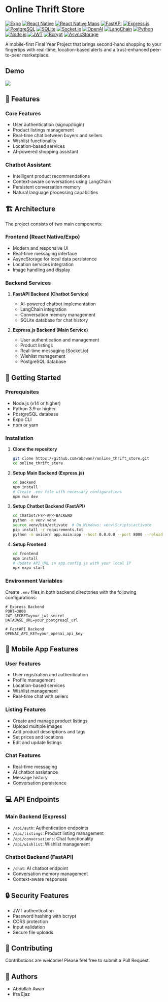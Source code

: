 # Online Thrift Store

[![Expo](https://img.shields.io/badge/Expo-1B1F23?style=flat&logo=expo&logoColor=white)](https://expo.dev/)
[![React Native](https://img.shields.io/badge/React_Native-61DAFB?style=flat&logo=react&logoColor=black)](https://reactnative.dev/)
[![React Native Maps](https://img.shields.io/badge/React_Native_Maps-1E90FF?style=flat&logo=react&logoColor=white)](https://github.com/react-native-maps/react-native-maps)
[![FastAPI](https://img.shields.io/badge/FastAPI-009688?style=flat&logo=fastapi&logoColor=white)](https://fastapi.tiangolo.com/)
[![Express.js](https://img.shields.io/badge/Express.js-000000?style=flat&logo=express&logoColor=white)](https://expressjs.com/)
[![PostgreSQL](https://img.shields.io/badge/PostgreSQL-4169E1?style=flat&logo=postgresql&logoColor=white)](https://www.postgresql.org/)
[![SQLite](https://img.shields.io/badge/SQLite-003B57?style=flat&logo=sqlite&logoColor=white)](https://www.sqlite.org/)
[![Socket.io](https://img.shields.io/badge/Socket.io-010101?style=flat&logo=socket.io&logoColor=white)](https://socket.io/)
[![OpenAI](https://img.shields.io/badge/OpenAI-412991?style=flat&logo=openai&logoColor=white)](https://openai.com/)
[![LangChain](https://img.shields.io/badge/🦜_LangChain-2C2C2C?style=flat)](https://langchain.com/)
[![Python](https://img.shields.io/badge/Python-3776AB?style=flat&logo=python&logoColor=white)](https://www.python.org/)
[![Node.js](https://img.shields.io/badge/Node.js-339933?style=flat&logo=node.js&logoColor=white)](https://nodejs.org/)
[![JWT](https://img.shields.io/badge/JWT-000000?style=flat&logo=json-web-tokens&logoColor=white)](https://jwt.io/)
[![Bcrypt](https://img.shields.io/badge/Bcrypt-003B57?style=flat&logo=lock&logoColor=white)](https://www.npmjs.com/package/bcrypt)
[![AsyncStorage](https://img.shields.io/badge/AsyncStorage-3178C6?style=flat&logo=react-native&logoColor=white)](https://react-native-async-storage.github.io/async-storage/)



A mobile-first Final Year Project that brings second-hand shopping to your fingertips with real-time, location-based alerts and a trust-enhanced peer-to-peer marketplace.

## Demo
<img src="https://github.com/abawan7/online_thrift_store/blob/main/Demo.gif" />

## 🌟 Features

### Core Features
- User authentication (signup/login)
- Product listings management
- Real-time chat between buyers and sellers
- Wishlist functionality
- Location-based services
- AI-powered shopping assistant

### Chatbot Assistant
- Intelligent product recommendations
- Context-aware conversations using LangChain
- Persistent conversation memory
- Natural language processing capabilities

## 🏗️ Architecture

The project consists of two main components:

### Frontend (React Native/Expo)
- Modern and responsive UI
- Real-time messaging interface
- AsyncStorage for local data persistence
- Location services integration
- Image handling and display

### Backend Services
1. **FastAPI Backend (Chatbot Service)**
   - AI-powered chatbot implementation
   - LangChain integration
   - Conversation memory management
   - SQLite database for chat history

2. **Express.js Backend (Main Service)**
   - User authentication and management
   - Product listings
   - Real-time messaging (Socket.io)
   - Wishlist management
   - PostgreSQL database

## 🚀 Getting Started

### Prerequisites
- Node.js (v14 or higher)
- Python 3.9 or higher
- PostgreSQL database
- Expo CLI
- npm or yarn

### Installation

1. **Clone the repository**
   ```bash
   git clone https://github.com/abawan7/online_thrift_store.git
   cd online_thrift_store
   ```

2. **Setup Main Backend (Express.js)**
   ```bash
   cd backend
   npm install
   # Create .env file with necessary configurations
   npm run dev
   ```

3. **Setup Chatbot Backend (FastAPI)**
   ```bash
   cd Chatbot/FYP-APP-BACKEND
   python -m venv venv
   source venv/bin/activate  # On Windows: venv\Scripts\activate
   pip install -r requirements.txt
   python -m uvicorn app.main:app --host 0.0.0.0 --port 8000 --reload
   ```

4. **Setup Frontend**
   ```bash
   cd frontend
   npm install
   # Update API_URL in app.config.js with your local IP
   npx expo start
   ```

### Environment Variables

Create `.env` files in both backend directories with the following configurations:

```env
# Express Backend
PORT=3000
JWT_SECRET=your_jwt_secret
DATABASE_URL=your_postgresql_url

# FastAPI Backend
OPENAI_API_KEY=your_openai_api_key
```

## 📱 Mobile App Features

### User Features
- User registration and authentication
- Profile management
- Location-based services
- Wishlist management
- Real-time chat with sellers

### Listing Features
- Create and manage product listings
- Upload multiple images
- Add product descriptions and tags
- Set prices and locations
- Edit and update listings

### Chat Features
- Real-time messaging
- AI chatbot assistance
- Message history
- Conversation persistence

## 💻 API Endpoints

### Main Backend (Express)
- `/api/auth`: Authentication endpoints
- `/api/listings`: Product listing management
- `/api/conversations`: Chat functionality
- `/api/wishlist`: Wishlist management

### Chatbot Backend (FastAPI)
- `/chat`: AI chatbot endpoint
- Conversation memory management
- Context-aware responses

## 🔒 Security Features

- JWT authentication
- Password hashing with bcrypt
- CORS protection
- Input validation
- Secure file uploads

## 🤝 Contributing

Contributions are welcome! Please feel free to submit a Pull Request.

## 👥 Authors

- Abdullah Awan
- Ifra Ejaz
